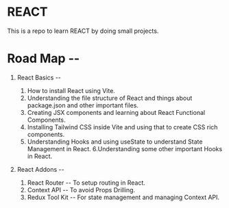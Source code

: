 # REACT
This is a repo to learn REACT by doing small projects.

# Road Map -- 
1. React Basics --
    1. How to install React using Vite.
    2. Understanding the file structure of React and things about package.json and other important files.
    3. Creating JSX components and learning about React Functional Components.
    4. Installing Tailwind CSS inside Vite and using that to create CSS rich components.
    5. Understanding Hooks and using useState to understand State Management in React.
    6.Understanding some other important Hooks in React.

2. React Addons --
    1. React Router -- To setup routing in React.
    2. Context API -- To avoid Props Drilling.
    3. Redux Tool Kit -- For state management and managing Context API.
